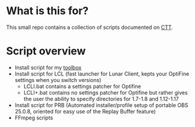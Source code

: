 # What is this for?
This small repo contains a collection of scripts documented on [CTT](https://dsc.gg/CTT). 
# Script overview
- Install script for my [toolbox](https://github.com/couleurm/couleurstoolbox)
- Install script for LCL (fast launcher for Lunar Client, kepts your OptiFine settings when you switch versions)
  * LCLI.bat contains a settings patcher for Optifine
  * LCLI+.bat contains no settings patcher for Optifine but rather gives the user the ability to specify directories for 1.7-1.8 and 1.12-1.17
- Install script for PRB (Automated installer/profile setup of portable OBS 25.0.8, oriented for easy use of the Replay Buffer feature)
- FFmpeg scripts
